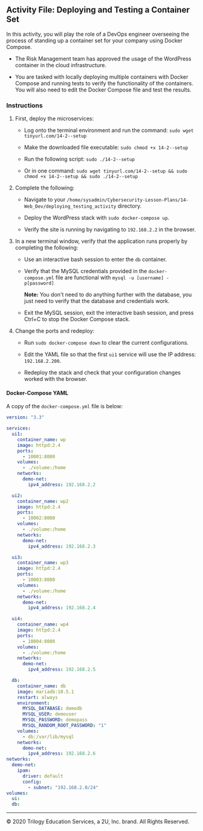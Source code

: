 ## Activity File: Deploying and Testing a Container Set

In this activity, you will play the role of a DevOps engineer overseeing the process of standing up a container set for your company using Docker Compose. 

- The Risk Management team has approved the usage of the WordPress container in the cloud infrastructure.

- You are tasked with locally deploying multiple containers with Docker Compose and running tests to verify the functionality of the containers. You will also need to edit the Docker Compose file and test the results.


### Instructions

1. First, deploy the microservices:

    - Log onto the terminal environment and run the command: `sudo wget tinyurl.com/14-2--setup`

    - Make the downloaded file executable: `sudo chmod +x 14-2--setup`
    
    - Run the following script: `sudo ./14-2--setup`

    - Or in one command: `sudo wget tinyurl.com/14-2--setup && sudo chmod +x 14-2--setup && sudo ./14-2--setup`

2. Complete the following:

    - Navigate to your `/home/sysadmin/Cybersecurity-Lesson-Plans/14-Web_Dev/deploying_testing_activity` directory. 

    - Deploy the WordPress stack with `sudo docker-compose up`.
    
    - Verify the site is running by navigating to `192.168.2.2` in the browser.

3. In a new terminal window, verify that the application runs properly by completing the following:

    - Use an interactive bash session to enter the `db` container.

    - Verify that the MySQL credentials provided in the `docker-compose.yml` file are functional with `mysql -u [username] -p[password]`

       **Note:** You don't need to do anything further with the database, you just need to verify that the database and credentials work.

    - Exit the MySQL session, exit the interactive bash session, and press Ctrl+C to stop the Docker Compose stack.

4. Change the ports and redeploy:

    - Run `sudo docker-compose down` to clear the current configurations.

    - Edit the YAML file so that the first `ui1` service will use the IP address: `192.168.2.200`.

    - Redeploy the stack and check that your configuration changes worked with the browser.


#### Docker-Compose YAML

A copy of the `docker-compose.yml` file is below:

```YAML
version: "3.3"

services:
  ui1:
    container_name: wp
    image: httpd:2.4
    ports:
      - 10001:8080
    volumes:
      - ./volume:/home
    networks:
      demo-net:
        ipv4_address: 192.168.2.2

  ui2:
    container_name: wp2
    image: httpd:2.4
    ports:
      - 10002:8080
    volumes:
      - ./volume:/home
    networks:
      demo-net:
        ipv4_address: 192.168.2.3

  ui3:
    container_name: wp3
    image: httpd:2.4
    ports:
      - 10003:8080
    volumes:
      - ./volume:/home
    networks:
      demo-net:
        ipv4_address: 192.168.2.4

  ui4:
    container_name: wp4
    image: httpd:2.4
    ports:
      - 10004:8080
    volumes:
      - ./volume:/home
    networks:
      demo-net:
        ipv4_address: 192.168.2.5

  db:
    container_name: db
    image: mariadb:10.5.1
    restart: always
    environment:
      MYSQL_DATABASE: demodb
      MYSQL_USER: demouser
      MYSQL_PASSWORD: demopass
      MYSQL_RANDOM_ROOT_PASSWORD: "1"
    volumes:
      - db:/var/lib/mysql
    networks:
      demo-net:
        ipv4_address: 192.168.2.6
networks:
  demo-net:
    ipam:
      driver: default
      config:
        - subnet: "192.168.2.0/24"
volumes:
  ui:
  db:
```

---

© 2020 Trilogy Education Services, a 2U, Inc. brand. All Rights Reserved.  
